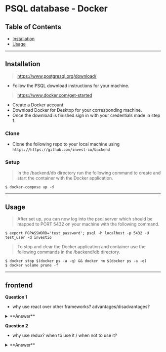 # PSQL database - Docker
## Table of Contents 

- [Installation](#installation)
- [Usage](#usage)

---

## Installation

> https://www.postgresql.org/download/

- Follow the PSQL download instructions for your machine.

> https://www.docker.com/get-started

- Create a Docker account.
- Download Docker for Desktop for your corresponding machine.
- Once the download is finished sign in with your credentials made in step 1.

### Clone

- Clone the following repo to your local machine using `https://https://github.com/invest-io/backend`

### Setup

> In the /backend/db directory run the following command to create and start the container with the Docker application.

```shell
$ docker-compose up -d
```

---

## Usage

> After set up, you can now log into the psql server which should be mapped to PORT 5432 on your machine with the following command.

```shell
$ export PGPASSWORD='test_password'; psql -h localhost -p 5432 -U test_user -d investio
```


> To stop and clear the Docker application and container use the following commands in the /backend/db directory. 

```shell
$ docker stop $(docker ps -a -q) && docker rm $(docker ps -a -q)
$ docker volume prune -f
```

---


## frontend

**Question 1**

* why use react over other frameworks? advantages/disadvantages?

<details><summary>**Answer**</summary><p>

React is well known for its ease of use, reusability, and modularity as your code base grows. 
  
**PROS**
- Create reusable UI components
- Easy to learn; It combines the use of HTML and Javascript
- Efficiency when updating the UI. Compared to updating the whole web page (all the components) it updates specific components that trigger when needed.
- High Performance - allows for fast and reposive UI

**CONS**
- Focuses on View more in Model-View-Controller (MVC) pattern. Model and Controller aspect must be integrated with additional tools.
- JSX learning curve
- Fast-paced development may make it hard to keep learning all the new tools with each update.

</p></details>

**Question 2**

* why use redux? when to use it / when not to use it?

<details><summary>**Answer**</summary><p>

Redux is a useful state management tool that makes it easier to mangage the state of your application with the ease of accessing and updating the state globally vs. locally for each component.  This removes the complications of passing the state up and down between compoments. 

*When to use it?*
- A good amount of data is being passed between components.
- If you have difficulty detecting/tracing changes to the state.

*When not to use it?*
- Barely any data is not being passed between components.
- If you already have a predefined way of sharing and arranging the state across compoments.

</p></details>

